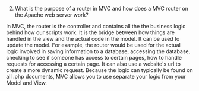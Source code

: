 2) What is the purpose of a router in MVC and how does a MVC router on the Apache web server work?

In MVC, the router is the controller and contains all the the business logic behind how our scripts work. It is the bridge between how things are handled in the view and the actual code in the model. It can be used to update the model. For example, the router would be used for the actual logic involved in saving information to a database, accessing the database, checking to see if someone has access to certain pages, how to handle requests for accessing a certain page. It can also use a website's url to create a more dynamic request. Because the logic can typically be found on all .php documents, MVC allows you to use separate your logic from your Model and View.